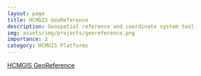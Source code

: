 ```yaml
---
layout: page
title: HCMGIS GeoReference
description: Geospatial reference and coordinate system tool
img: assets/img/projects/georeference.png
importance: 2
category: HCMGIS Platforms
---
```

[HCMGIS GeoReference](https://georeference.hcmgis.vn/)
